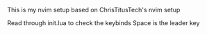 This is my nvim setup based on ChrisTitusTech's nvim setup

Read through init.lua to check the keybinds
Space is the leader key
